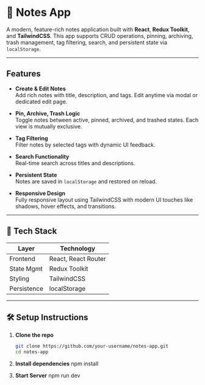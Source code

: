 # 📝 Notes App

A modern, feature-rich notes application built with **React**, **Redux Toolkit**, and **TailwindCSS**. This app supports CRUD operations, pinning, archiving, trash management, tag filtering, search, and persistent state via `localStorage`.

---

##  Features

- **Create & Edit Notes**  
  Add rich notes with title, description, and tags. Edit anytime via modal or dedicated edit page.

- **Pin, Archive, Trash Logic**  
  Toggle notes between active, pinned, archived, and trashed states. Each view is mutually exclusive.

- **Tag Filtering**  
  Filter notes by selected tags with dynamic UI feedback.

- **Search Functionality**  
  Real-time search across titles and descriptions.

- **Persistent State**  
  Notes are saved in `localStorage` and restored on reload.

- **Responsive Design**  
  Fully responsive layout using TailwindCSS with modern UI touches like shadows, hover effects, and transitions.

---

## 🧱 Tech Stack

| Layer        | Technology            |
|--------------|------------------------|
| Frontend     | React, React Router    |
| State Mgmt   | Redux Toolkit          |
| Styling      | TailwindCSS            |
| Persistence  | localStorage           |


---

## 🛠️ Setup Instructions

1. **Clone the repo**
   ```bash
   git clone https://github.com/your-username/notes-app.git
   cd notes-app

2. **Install dependencies**
    npm install

3. **Start Server**
    npm run dev